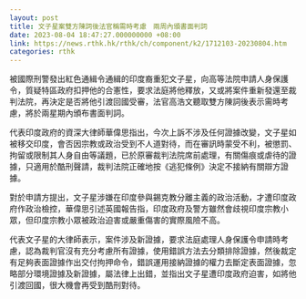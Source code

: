 ```yaml
---
layout: post
title: 文子星案雙方陳詞後法官稱需時考慮　兩周內頒書面判詞
date: 2023-08-04 18:47:27.000000000 +08:00
link: https://news.rthk.hk/rthk/ch/component/k2/1712103-20230804.htm
categories: rthk
---
```


被國際刑警發出紅色通緝令通緝的印度裔重犯文子星，向高等法院申請人身保護令，質疑特區政府扣押他的合憲性，要求法庭將他釋放，又或將案件重新發還至裁判法院，再決定是否將他引渡回國受審，法官高浩文聽取雙方陳詞後表示需時考慮，將於兩星期內頒布書面判詞。

代表印度政府的資深大律師華偉思指出，今次上訴不涉及任何證據改變，文子星如被移交印度，會否因宗教或政治受到不人道對待，而在審訊時蒙受不利，被懲罰、拘留或限制其人身自由等議題，已於原審裁判法院席前處理，有關傷痕或虐待的證據，只適用於酷刑聲請，裁判法院正確地按《逃犯條例》決定不接納有關辯方證據。

對於申請方提出，文子星涉嫌在印度參與錫克教分離主義的政治活動，才遭印度政府作政治檢控，華偉思引述英國報告指，印度政府及警方雖然會歧視印度宗教小眾，但印度宗教小眾被政治迫害或嚴重傷害的實際風險不高。

代表文子星的大律師表示，案件涉及新證據，要求法庭處理人身保護令申請時考慮，認為裁判官沒有充分考慮所有證據，使用錯誤方法去分類排除證據，然後裁定有足夠表面證據作出交付拘押命令，錯誤運用接納證據的權力去斷定表面證據，忽略部分環境證據及新證據，屬法律上出錯，並指出文子星遭印度政府迫害，如將他引渡回國，很大機會再受到酷刑對待。
